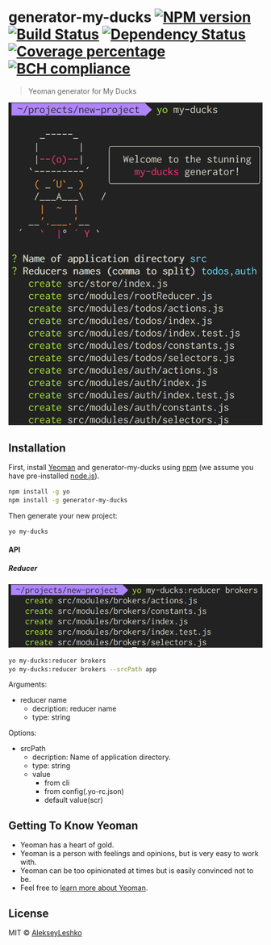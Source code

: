 # generator-my-ducks [![NPM version][npm-image]][npm-url] [![Build Status][travis-image]][travis-url] [![Dependency Status][daviddm-image]][daviddm-url] [![Coverage percentage][coveralls-image]][coveralls-url] [![BCH compliance][bettercodehub-image]][bettercodehub-url]
> Yeoman generator for My Ducks

![screenshot](docs/images/screenshot.png)

## Installation

First, install [Yeoman](http://yeoman.io) and generator-my-ducks using [npm](https://www.npmjs.com/) (we assume you have pre-installed [node.js](https://nodejs.org/)).

```bash
npm install -g yo
npm install -g generator-my-ducks
```

Then generate your new project:

```bash
yo my-ducks
```

#### API
##### Reducer
![screenshot](docs/images/screenshot-reducer.png)
```bash
yo my-ducks:reducer brokers
yo my-ducks:reducer brokers --srcPath app
```

Arguments:
- reducer name
  - decription: reducer name
  - type: string

Options:
- srcPath
  - decription: Name of application directory.
  - type: string
  - value
    - from cli
    - from config(.yo-rc.json)
    - default value(scr)




## Getting To Know Yeoman

 * Yeoman has a heart of gold.
 * Yeoman is a person with feelings and opinions, but is very easy to work with.
 * Yeoman can be too opinionated at times but is easily convinced not to be.
 * Feel free to [learn more about Yeoman](http://yeoman.io/).

## License

MIT © [AlekseyLeshko](https://github.com/AlekseyLeshko)


[npm-image]: https://badge.fury.io/js/generator-my-ducks.svg
[npm-url]: https://npmjs.org/package/generator-my-ducks
[travis-image]: https://travis-ci.org/my-brilliant-boilerplate/generator-my-ducks.svg?branch=master
[travis-url]: https://travis-ci.org/my-brilliant-boilerplate/generator-my-ducks
[daviddm-image]: https://david-dm.org/my-brilliant-boilerplate/generator-my-ducks.svg?theme=shields.io
[daviddm-url]: https://david-dm.org/my-brilliant-boilerplate/generator-my-ducks
[coveralls-image]: https://coveralls.io/repos/my-brilliant-boilerplate/generator-my-ducks/badge.svg
[coveralls-url]: https://coveralls.io/r/my-brilliant-boilerplate/generator-my-ducks
[bettercodehub-image]: https://bettercodehub.com/edge/badge/my-brilliant-boilerplate/generator-my-ducks?branch=master
[bettercodehub-url]: https://bettercodehub.com/
